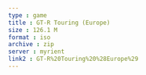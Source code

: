 ```yaml
---
type : game
title : GT-R Touring (Europe)
size : 126.1 M
format : iso
archive : zip
server : myrient
link2 : GT-R%20Touring%20%28Europe%29
---
```

